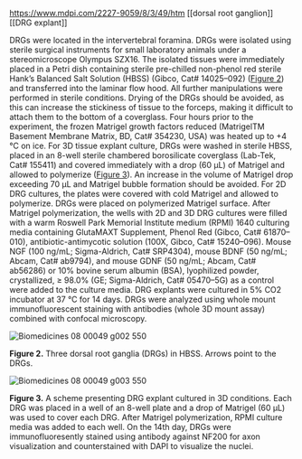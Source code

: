 https://www.mdpi.com/2227-9059/8/3/49/htm
[[dorsal root ganglion]][[DRG explant]]


DRGs were located in the intervertebral foramina. DRGs were isolated using sterile surgical instruments for small laboratory animals under a stereomicroscope Olympus SZX16. The isolated tissues were immediately placed in a Petri dish containing sterile pre-chilled non-phenol red sterile Hank’s Balanced Salt Solution (HBSS) (Gibco, Cat# 14025–092) ([Figure 2](https://www.mdpi.com/2227-9059/8/3/49/htm#fig_body_display_biomedicines-08-00049-f002)) and transferred into the laminar flow hood. All further manipulations were performed in sterile conditions. Drying of the DRGs should be avoided, as this can increase the stickiness of tissue to the forceps, making it difficult to attach them to the bottom of a coverglass. Four hours prior to the experiment, the frozen Matrigel growth factors reduced (MatrigelTM Basement Membrane Matrix, BD, Cat# 354230, USA) was heated up to +4 °C on ice. For 3D tissue explant culture, DRGs were washed in sterile HBSS, placed in an 8-well sterile chambered borosilicate coverglass (Lab-Tek, Cat# 155411) and covered immediately with a drop (60 µL) of Matrigel and allowed to polymerize ([Figure 3](https://www.mdpi.com/2227-9059/8/3/49/htm#fig_body_display_biomedicines-08-00049-f003)). An increase in the volume of Matrigel drop exceeding 70 µL and Matrigel bubble formation should be avoided. For 2D DRG cultures, the plates were covered with cold Matrigel and allowed to polymerize. DRGs were placed on polymerized Matrigel surface. After Matrigel polymerization, the wells with 2D and 3D DRG cultures were filled with a warm Roswell Park Memorial Institute medium (RPMI) 1640 culturing media containing GlutaMAXT Supplement, Phenol Red (Gibco, Cat# 61870–010), antibiotic-antimycotic solution (100X, Gibco, Cat# 15240–096). Mouse NGF (100 ng/mL; Sigma-Aldrich, Cat# SRP4304), mouse BDNF (50 ng/mL; Abcam, Cat# ab9794), and mouse GDNF (50 ng/mL; Abcam, Cat# ab56286) or 10% bovine serum albumin (BSA), lyophilized powder, crystallized, ≥ 98.0% (GE; Sigma-Aldrich, Cat# 05470–5G) as a control were added to the culture media. DRG explants were cultured in 5% CO2 incubator at 37 °C for 14 days. DRGs were analyzed using whole mount immunofluorescent staining with antibodies (whole 3D mount assay) combined with confocal microscopy.

![Biomedicines 08 00049 g002 550](https://www.mdpi.com/biomedicines/biomedicines-08-00049/article_deploy/html/images/biomedicines-08-00049-g002-550.jpg)[](https://www.mdpi.com/2227-9059/8/3/49/htm#fig_body_display_biomedicines-08-00049-f002)

**Figure 2.** Three dorsal root ganglia (DRGs) in HBSS. Arrows point to the DRGs.

![Biomedicines 08 00049 g003 550](https://www.mdpi.com/biomedicines/biomedicines-08-00049/article_deploy/html/images/biomedicines-08-00049-g003-550.jpg)[](https://www.mdpi.com/2227-9059/8/3/49/htm#fig_body_display_biomedicines-08-00049-f003)

**Figure 3.** A scheme presenting DRG explant cultured in 3D conditions. Each DRG was placed in a well of an 8-well plate and a drop of Matrigel (60 µL) was used to cover each DRG. After Matrigel polymerization, RPMI culture media was added to each well. On the 14th day, DRGs were immunofluoresently stained using antibody against NF200 for axon visualization and counterstained with DAPI to visualize the nuclei.